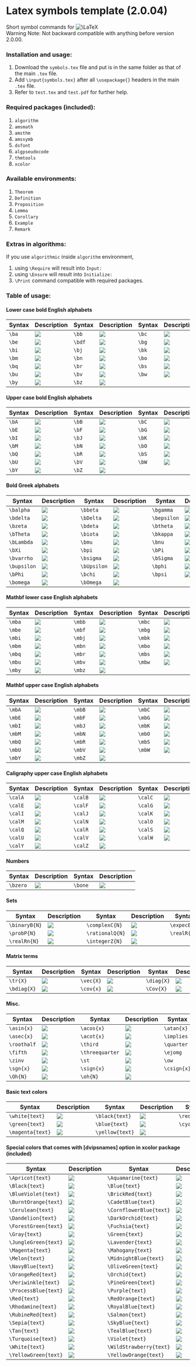# Latex symbols template (2.0.04)
Short symbol commands for <img src="https://latex.codecogs.com/gif.latex?\LaTeX" title="\LaTeX" /></br>
Warning Note: Not backward compatible with anything before version 2.0.00.

### Installation and usage:
1. Download the `symbols.tex` file and put is in the same folder as that of the main `.tex` file.
2. Add `\input{symbols.tex}` after all `\usepackage{}` headers in the main `.tex` file.
3. Refer to `test.tex` and `test.pdf` for further help.


### Required packages (included):
1. `algorithm`
2. `amsmath`
3. `amsthm`
4. `amssymb`
5. `dsfont`
6. `algpseudocode`
7. `thmtools`
8. `xcolor`


### Available environments:
1. `Theorem`
2. `Definition`
3. `Proposition`
4. `Lemma`
5. `Corollary`
6. `Example`
7. `Remark`


### Extras in algorithms:
If you use `algorithmic` inside `algorithm` environment,
1. using `\Require` will result into `Input:`
2. using `\Ensure` will result into `Initialize:`
3. `\Print` command compatible with required packages.


### Table of usage:
#### Lower case bold English alphabets
| Syntax | Description | Syntax | Description | Syntax | Description | Syntax | Description |
| ----------- | ----------- | ----------- | ----------- | ----------- | ----------- | ----------- | ----------- |
| `\ba` | <img src="https://latex.codecogs.com/gif.latex?\boldsymbol{a}" /> | `\bb` | <img src="https://latex.codecogs.com/gif.latex?\boldsymbol{b}" /> | `\bc` | <img src="https://latex.codecogs.com/gif.latex?\boldsymbol{c}" /> | `\bd` | <img src="https://latex.codecogs.com/gif.latex?\boldsymbol{d}" /> |
| `\be` | <img src="https://latex.codecogs.com/gif.latex?\boldsymbol{e}" /> | `\bdf` | <img src="https://latex.codecogs.com/gif.latex?\boldsymbol{f}" /> | `\bg` | <img src="https://latex.codecogs.com/gif.latex?\boldsymbol{g}" /> | `\bh` | <img src="https://latex.codecogs.com/gif.latex?\boldsymbol{h}" /> |
| `\bi` | <img src="https://latex.codecogs.com/gif.latex?\boldsymbol{i}" /> | `\bj` | <img src="https://latex.codecogs.com/gif.latex?\boldsymbol{j}" /> | `\bk` | <img src="https://latex.codecogs.com/gif.latex?\boldsymbol{k}" /> | `\bl` | <img src="https://latex.codecogs.com/gif.latex?\boldsymbol{l}" /> |
| `\bm` | <img src="https://latex.codecogs.com/gif.latex?\boldsymbol{m}" /> | `\bn` | <img src="https://latex.codecogs.com/gif.latex?\boldsymbol{n}" /> | `\bo` | <img src="https://latex.codecogs.com/gif.latex?\boldsymbol{o}" /> | `\bp` | <img src="https://latex.codecogs.com/gif.latex?\boldsymbol{p}" /> |
| `\bq` | <img src="https://latex.codecogs.com/gif.latex?\boldsymbol{q}" /> | `\br` | <img src="https://latex.codecogs.com/gif.latex?\boldsymbol{r}" /> | `\bs` | <img src="https://latex.codecogs.com/gif.latex?\boldsymbol{s}" /> | `\bt` | <img src="https://latex.codecogs.com/gif.latex?\boldsymbol{t}" /> |
| `\bu` | <img src="https://latex.codecogs.com/gif.latex?\boldsymbol{u}" /> | `\bv` | <img src="https://latex.codecogs.com/gif.latex?\boldsymbol{v}" /> | `\bw` | <img src="https://latex.codecogs.com/gif.latex?\boldsymbol{w}" /> | `\bx` | <img src="https://latex.codecogs.com/gif.latex?\boldsymbol{x}" /> |
| `\by` | <img src="https://latex.codecogs.com/gif.latex?\boldsymbol{y}" /> | `\bz` | <img src="https://latex.codecogs.com/gif.latex?\boldsymbol{z}" /> |


#### Upper case bold English alphabets
| Syntax | Description | Syntax | Description | Syntax | Description | Syntax | Description |
| ----------- | ----------- | ----------- | ----------- | ----------- | ----------- | ----------- | ----------- |
| `\bA` | <img src="https://latex.codecogs.com/gif.latex?\boldsymbol{A}" /> | `\bB` | <img src="https://latex.codecogs.com/gif.latex?\boldsymbol{B}" /> | `\bC` | <img src="https://latex.codecogs.com/gif.latex?\boldsymbol{C}" /> | `\bD` | <img src="https://latex.codecogs.com/gif.latex?\boldsymbol{D}" /> |
| `\bE` | <img src="https://latex.codecogs.com/gif.latex?\boldsymbol{E}" /> | `\bF` | <img src="https://latex.codecogs.com/gif.latex?\boldsymbol{F}" /> | `\bG` | <img src="https://latex.codecogs.com/gif.latex?\boldsymbol{G}" /> | `\bH` | <img src="https://latex.codecogs.com/gif.latex?\boldsymbol{H}" /> |
| `\bI` | <img src="https://latex.codecogs.com/gif.latex?\boldsymbol{I}" /> | `\bJ` | <img src="https://latex.codecogs.com/gif.latex?\boldsymbol{J}" /> | `\bK` | <img src="https://latex.codecogs.com/gif.latex?\boldsymbol{K}" /> | `\bL` | <img src="https://latex.codecogs.com/gif.latex?\boldsymbol{L}" /> |
| `\bM` | <img src="https://latex.codecogs.com/gif.latex?\boldsymbol{M}" /> | `\bN` | <img src="https://latex.codecogs.com/gif.latex?\boldsymbol{N}" /> | `\bO` | <img src="https://latex.codecogs.com/gif.latex?\boldsymbol{O}" /> | `\bP` | <img src="https://latex.codecogs.com/gif.latex?\boldsymbol{P}" /> |
| `\bQ` | <img src="https://latex.codecogs.com/gif.latex?\boldsymbol{Q}" /> | `\bR` | <img src="https://latex.codecogs.com/gif.latex?\boldsymbol{R}" /> | `\bS` | <img src="https://latex.codecogs.com/gif.latex?\boldsymbol{S}" /> | `\bT` | <img src="https://latex.codecogs.com/gif.latex?\boldsymbol{T}" /> |
| `\bU` | <img src="https://latex.codecogs.com/gif.latex?\boldsymbol{U}" /> | `\bV` | <img src="https://latex.codecogs.com/gif.latex?\boldsymbol{V}" /> | `\bW` | <img src="https://latex.codecogs.com/gif.latex?\boldsymbol{W}" /> | `\bX` | <img src="https://latex.codecogs.com/gif.latex?\boldsymbol{X}" /> |
| `\bY` | <img src="https://latex.codecogs.com/gif.latex?\boldsymbol{Y}" /> | `\bZ` | <img src="https://latex.codecogs.com/gif.latex?\boldsymbol{Z}" /> |


#### Bold Greek alphabets
| Syntax | Description | Syntax | Description | Syntax | Description | Syntax | Description |
| ----------- | ----------- | ----------- | ----------- | ----------- | ----------- | ----------- | ----------- |
| `\balpha` | <img src="https://latex.codecogs.com/gif.latex?\boldsymbol{\alpha}" /> | `\bbeta` | <img src="https://latex.codecogs.com/gif.latex?\boldsymbol{\beta}" /> | `\bgamma` | <img src="https://latex.codecogs.com/gif.latex?\boldsymbol{\gamma}" /> | `\bGamma` | <img src="https://latex.codecogs.com/gif.latex?\boldsymbol{\Gamma}" /> |
| `\bdelta` | <img src="https://latex.codecogs.com/gif.latex?\boldsymbol{\delta}" /> | `\bDelta` | <img src="https://latex.codecogs.com/gif.latex?\boldsymbol{\Delta}" /> | `\bepsilon` | <img src="https://latex.codecogs.com/gif.latex?\boldsymbol{\epsilon}" /> | `\bvarepsilon` | <img src="https://latex.codecogs.com/gif.latex?\boldsymbol{\varepsilon}" /> |
| `\bzeta` | <img src="https://latex.codecogs.com/gif.latex?\boldsymbol{\zeta}" /> | `\bdeta` | <img src="https://latex.codecogs.com/gif.latex?\boldsymbol{\eta}" /> | `\btheta` | <img src="https://latex.codecogs.com/gif.latex?\boldsymbol{\theta}" /> | `\bvartheta` | <img src="https://latex.codecogs.com/gif.latex?\boldsymbol{\vartheta}" /> |
| `\bTheta` | <img src="https://latex.codecogs.com/gif.latex?\boldsymbol{\Theta}" /> | `\biota` | <img src="https://latex.codecogs.com/gif.latex?\boldsymbol{\iota}" /> | `\bkappa` | <img src="https://latex.codecogs.com/gif.latex?\boldsymbol{\kappa}" /> | `\blambda` | <img src="https://latex.codecogs.com/gif.latex?\boldsymbol{\lambda}" /> |
| `\bLambda` | <img src="https://latex.codecogs.com/gif.latex?\boldsymbol{\Lambda}" /> | `\bmu` | <img src="https://latex.codecogs.com/gif.latex?\boldsymbol{\mu}" /> | `\bnu` | <img src="https://latex.codecogs.com/gif.latex?\boldsymbol{\nu}" /> | `\bxi` | <img src="https://latex.codecogs.com/gif.latex?\boldsymbol{\xi}" /> |
| `\bXi` | <img src="https://latex.codecogs.com/gif.latex?\boldsymbol{\Xi}" /> | `\bpi` | <img src="https://latex.codecogs.com/gif.latex?\boldsymbol{\pi}" /> | `\bPi` | <img src="https://latex.codecogs.com/gif.latex?\boldsymbol{\Pi}" /> | `\brho` | <img src="https://latex.codecogs.com/gif.latex?\boldsymbol{\rho}" /> |
| `\bvarrho` | <img src="https://latex.codecogs.com/gif.latex?\boldsymbol{\varrho}" /> | `\bsigma` | <img src="https://latex.codecogs.com/gif.latex?\boldsymbol{\sigma}" /> | `\bSigma` | <img src="https://latex.codecogs.com/gif.latex?\boldsymbol{\Sigma}" /> | `\btau` | <img src="https://latex.codecogs.com/gif.latex?\boldsymbol{\tau}" /> |
| `\bupsilon` | <img src="https://latex.codecogs.com/gif.latex?\boldsymbol{\upsilon}" /> | `\bUpsilon` | <img src="https://latex.codecogs.com/gif.latex?\boldsymbol{\Upsilon}" /> | `\bphi` | <img src="https://latex.codecogs.com/gif.latex?\boldsymbol{\phi}" /> | `\bvarphi` | <img src="https://latex.codecogs.com/gif.latex?\boldsymbol{\varphi}" /> |
| `\bPhi` | <img src="https://latex.codecogs.com/gif.latex?\boldsymbol{\Phi}" /> | `\bchi` | <img src="https://latex.codecogs.com/gif.latex?\boldsymbol{\chi}" /> | `\bpsi` | <img src="https://latex.codecogs.com/gif.latex?\boldsymbol{\psi}" /> | `\bPsi` | <img src="https://latex.codecogs.com/gif.latex?\boldsymbol{\Psi}" /> |
| `\bomega` | <img src="https://latex.codecogs.com/gif.latex?\boldsymbol{\omega}" /> | `\bOmega` | <img src="https://latex.codecogs.com/gif.latex?\boldsymbol{\Omega}" /> |


#### Mathbf lower case English alphabets
| Syntax | Description | Syntax | Description | Syntax | Description | Syntax | Description |
| ----------- | ----------- | ----------- | ----------- | ----------- | ----------- | ----------- | ----------- |
| `\mba` | <img src="https://latex.codecogs.com/gif.latex?\mathbf{a}" /> | `\mbb` | <img src="https://latex.codecogs.com/gif.latex?\mathbf{b}" /> | `\mbc` | <img src="https://latex.codecogs.com/gif.latex?\mathbf{c}" /> | `\mbd` | <img src="https://latex.codecogs.com/gif.latex?\mathbf{d}" /> |
| `\mbe` | <img src="https://latex.codecogs.com/gif.latex?\mathbf{e}" /> | `\mbf` | <img src="https://latex.codecogs.com/gif.latex?\mathbf{f}" /> | `\mbg` | <img src="https://latex.codecogs.com/gif.latex?\mathbf{g}" /> | `\mbh` | <img src="https://latex.codecogs.com/gif.latex?\mathbf{h}" /> |
| `\mbi` | <img src="https://latex.codecogs.com/gif.latex?\mathbf{i}" /> | `\mbj` | <img src="https://latex.codecogs.com/gif.latex?\mathbf{j}" /> | `\mbk` | <img src="https://latex.codecogs.com/gif.latex?\mathbf{k}" /> | `\mbl` | <img src="https://latex.codecogs.com/gif.latex?\mathbf{l}" /> |
| `\mbm` | <img src="https://latex.codecogs.com/gif.latex?\mathbf{m}" /> | `\mbn` | <img src="https://latex.codecogs.com/gif.latex?\mathbf{n}" /> | `\mbo` | <img src="https://latex.codecogs.com/gif.latex?\mathbf{o}" /> | `\mbp` | <img src="https://latex.codecogs.com/gif.latex?\mathbf{p}" /> |
| `\mbq` | <img src="https://latex.codecogs.com/gif.latex?\mathbf{q}" /> | `\mbr` | <img src="https://latex.codecogs.com/gif.latex?\mathbf{r}" /> | `\mbs` | <img src="https://latex.codecogs.com/gif.latex?\mathbf{s}" /> | `\mbt` | <img src="https://latex.codecogs.com/gif.latex?\mathbf{t}" /> |
| `\mbu` | <img src="https://latex.codecogs.com/gif.latex?\mathbf{u}" /> | `\mbv` | <img src="https://latex.codecogs.com/gif.latex?\mathbf{v}" /> | `\mbw` | <img src="https://latex.codecogs.com/gif.latex?\mathbf{w}" /> | `\mbx` | <img src="https://latex.codecogs.com/gif.latex?\mathbf{x}" /> |
| `\mby` | <img src="https://latex.codecogs.com/gif.latex?\mathbf{y}" /> | `\mbz` | <img src="https://latex.codecogs.com/gif.latex?\mathbf{z}" /> |


#### Mathbf upper case English alphabets
| Syntax | Description | Syntax | Description | Syntax | Description | Syntax | Description |
| ----------- | ----------- | ----------- | ----------- | ----------- | ----------- | ----------- | ----------- |
| `\mbA` | <img src="https://latex.codecogs.com/gif.latex?\mathbf{A}" /> | `\mbB` | <img src="https://latex.codecogs.com/gif.latex?\mathbf{B}" /> | `\mbC` | <img src="https://latex.codecogs.com/gif.latex?\mathbf{C}" /> | `\mbD` | <img src="https://latex.codecogs.com/gif.latex?\mathbf{D}" /> |
| `\mbE` | <img src="https://latex.codecogs.com/gif.latex?\mathbf{E}" /> | `\mbF` | <img src="https://latex.codecogs.com/gif.latex?\mathbf{F}" /> | `\mbG` | <img src="https://latex.codecogs.com/gif.latex?\mathbf{G}" /> | `\mbH` | <img src="https://latex.codecogs.com/gif.latex?\mathbf{H}" /> |
| `\mbI` | <img src="https://latex.codecogs.com/gif.latex?\mathbf{I}" /> | `\mbJ` | <img src="https://latex.codecogs.com/gif.latex?\mathbf{J}" /> | `\mbK` | <img src="https://latex.codecogs.com/gif.latex?\mathbf{K}" /> | `\mbL` | <img src="https://latex.codecogs.com/gif.latex?\mathbf{L}" /> |
| `\mbM` | <img src="https://latex.codecogs.com/gif.latex?\mathbf{M}" /> | `\mbN` | <img src="https://latex.codecogs.com/gif.latex?\mathbf{N}" /> | `\mbO` | <img src="https://latex.codecogs.com/gif.latex?\mathbf{O}" /> | `\mbP` | <img src="https://latex.codecogs.com/gif.latex?\mathbf{P}" /> |
| `\mbQ` | <img src="https://latex.codecogs.com/gif.latex?\mathbf{Q}" /> | `\mbR` | <img src="https://latex.codecogs.com/gif.latex?\mathbf{R}" /> | `\mbS` | <img src="https://latex.codecogs.com/gif.latex?\mathbf{S}" /> | `\mbT` | <img src="https://latex.codecogs.com/gif.latex?\mathbf{T}" /> |
| `\mbU` | <img src="https://latex.codecogs.com/gif.latex?\mathbf{U}" /> | `\mbV` | <img src="https://latex.codecogs.com/gif.latex?\mathbf{V}" /> | `\mbW` | <img src="https://latex.codecogs.com/gif.latex?\mathbf{W}" /> | `\mbX` | <img src="https://latex.codecogs.com/gif.latex?\mathbf{X}" /> |
| `\mbY` | <img src="https://latex.codecogs.com/gif.latex?\mathbf{Y}" /> | `\mbZ` | <img src="https://latex.codecogs.com/gif.latex?\mathbf{Z}" /> |


#### Caligraphy upper case English alphabets
| Syntax | Description | Syntax | Description | Syntax | Description | Syntax | Description |
| ----------- | ----------- | ----------- | ----------- | ----------- | ----------- | ----------- | ----------- |
| `\calA` | <img src="https://latex.codecogs.com/gif.latex?\mathcal{A}" /> | `\calB` | <img src="https://latex.codecogs.com/gif.latex?\mathcal{B}" /> | `\calC` | <img src="https://latex.codecogs.com/gif.latex?\mathcal{C}" /> | `\calD` | <img src="https://latex.codecogs.com/gif.latex?\mathcal{D}" /> |
| `\calE` | <img src="https://latex.codecogs.com/gif.latex?\mathcal{E}" /> | `\calF` | <img src="https://latex.codecogs.com/gif.latex?\mathcal{F}" /> | `\calG` | <img src="https://latex.codecogs.com/gif.latex?\mathcal{G}" /> | `\calH` | <img src="https://latex.codecogs.com/gif.latex?\mathcal{H}" /> |
| `\calI` | <img src="https://latex.codecogs.com/gif.latex?\mathcal{I}" /> | `\calJ` | <img src="https://latex.codecogs.com/gif.latex?\mathcal{J}" /> | `\calK` | <img src="https://latex.codecogs.com/gif.latex?\mathcal{K}" /> | `\calL` | <img src="https://latex.codecogs.com/gif.latex?\mathcal{L}" /> |
| `\calM` | <img src="https://latex.codecogs.com/gif.latex?\mathcal{M}" /> | `\calN` | <img src="https://latex.codecogs.com/gif.latex?\mathcal{N}" /> | `\calO` | <img src="https://latex.codecogs.com/gif.latex?\mathcal{O}" /> | `\calP` | <img src="https://latex.codecogs.com/gif.latex?\mathcal{P}" /> |
| `\calQ` | <img src="https://latex.codecogs.com/gif.latex?\mathcal{Q}" /> | `\calR` | <img src="https://latex.codecogs.com/gif.latex?\mathcal{R}" /> | `\calS` | <img src="https://latex.codecogs.com/gif.latex?\mathcal{S}" /> | `\calT` | <img src="https://latex.codecogs.com/gif.latex?\mathcal{T}" /> |
| `\calU` | <img src="https://latex.codecogs.com/gif.latex?\mathcal{U}" /> | `\calV` | <img src="https://latex.codecogs.com/gif.latex?\mathcal{V}" /> | `\calW` | <img src="https://latex.codecogs.com/gif.latex?\mathcal{W}" /> | `\calX` | <img src="https://latex.codecogs.com/gif.latex?\mathcal{X}" /> |
| `\calY` | <img src="https://latex.codecogs.com/gif.latex?\mathcal{Y}" /> | `\calZ` | <img src="https://latex.codecogs.com/gif.latex?\mathcal{Z}" /> |


#### Numbers
| Syntax | Description | Syntax | Description |
| ----------- | ----------- | ----------- | ----------- |
| `\bzero` | <img src="https://latex.codecogs.com/gif.latex?\boldsymbol{0}" /> | `\bone` | <img src="https://latex.codecogs.com/gif.latex?\boldsymbol{1}" /> |


#### Sets
| Syntax | Description | Syntax | Description | Syntax | Description | Syntax | Description |
| ----------- | ----------- | ----------- | ----------- | ----------- | ----------- | ----------- | ----------- |
| `\binaryB{N}` | <img src="https://latex.codecogs.com/gif.latex?\mathbb{B}^N" /> | `\complexC{N}` | <img src="https://latex.codecogs.com/gif.latex?\mathbb{C}^N" /> | `\expecE{N}` | <img src="https://latex.codecogs.com/gif.latex?\mathbb{E}^N" /> | `\naturalN{N}` | <img src="https://latex.codecogs.com/gif.latex?\mathbb{N}^N" /> |
| `\probP{N}` | <img src="https://latex.codecogs.com/gif.latex?\mathbb{P}^N" /> | `\rationalQ{N}` | <img src="https://latex.codecogs.com/gif.latex?\mathbb{Q}^N" /> | `\realR{N}` | <img src="https://latex.codecogs.com/gif.latex?\mathbb{R}^N" /> | `\realRp{N}` | <img src="https://latex.codecogs.com/gif.latex?\mathbb{R}_{+}^N" /> |
| `\realRn{N}` | <img src="https://latex.codecogs.com/gif.latex?\mathbb{R}_{-}^N" /> | `\integerZ{N}` | <img src="https://latex.codecogs.com/gif.latex?\mathbb{Z}^N" /> |


#### Matrix terms
| Syntax | Description | Syntax | Description | Syntax | Description | Syntax | Description |
| ----------- | ----------- | ----------- | ----------- | ----------- | ----------- | ----------- | ----------- |
| `\tr{X}` | <img src="https://latex.codecogs.com/gif.latex?\mathrm{tr}(X)" /> | `\vec{X}` | <img src="https://latex.codecogs.com/gif.latex?\mathrm{vec}(X)" /> | `\diag{X}` | <img src="https://latex.codecogs.com/gif.latex?\mathrm{diag}(X)" /> | `\Diag{x}` | <img src="https://latex.codecogs.com/gif.latex?\mathrm{Diag}(x)" /> |
| `\bdiag{X}` | <img src="https://latex.codecogs.com/gif.latex?\mathbf{diag}(X)" /> | `\cov{x}` | <img src="https://latex.codecogs.com/gif.latex?\mathrm{cov}(x)" /> | `\Cov{X}` | <img src="https://latex.codecogs.com/gif.latex?\mathrm{Cov}(X)" /> | `\bcov{x}` | <img src="https://latex.codecogs.com/gif.latex?\mathbf{cov}(x)" /> |


#### Misc.
| Syntax | Description | Syntax | Description | Syntax | Description | Syntax | Description |
| ----------- | ----------- | ----------- | ----------- | ----------- | ----------- | ----------- | ----------- |
| `\asin{x}` | <img src="https://latex.codecogs.com/gif.latex?\sin^{-1}(x)" /> | `\acos{x}` | <img src="https://latex.codecogs.com/gif.latex?\cos^{-1}(x)" /> | `\atan{x}` | <img src="https://latex.codecogs.com/gif.latex?\tan^{-1}(x)" /> | `\acsc{x}` | <img src="https://latex.codecogs.com/gif.latex?\csc^{-1}(x)" /> |
| `\asec{x}` | <img src="https://latex.codecogs.com/gif.latex?\sec^{-1}(x)" /> | `\acot{x}` | <img src="https://latex.codecogs.com/gif.latex?\cot^{-1}(x)" /> | `\implies` | <img src="https://latex.codecogs.com/gif.latex?\Rightarrow" /> | `\half` | <img src="https://latex.codecogs.com/gif.latex?\frac{1}{2}" /> |
| `\roothalf` | <img src="https://latex.codecogs.com/gif.latex?\frac{1}{\sqrt{2}}" /> | `\third` | <img src="https://latex.codecogs.com/gif.latex?\frac{1}{3}" /> | `\quarter` | <img src="https://latex.codecogs.com/gif.latex?\frac{1}{4}" /> | `\fourth` | <img src="https://latex.codecogs.com/gif.latex?\frac{1}{4}" /> |
| `\fifth` | <img src="https://latex.codecogs.com/gif.latex?\frac{1}{5}" /> | `\threequarter` | <img src="https://latex.codecogs.com/gif.latex?\frac{3}{4}" /> | `\ejomg` | <img src="https://latex.codecogs.com/gif.latex?e^{j\omega}" /> | `\ejnomg` | <img src="https://latex.codecogs.com/gif.latex?e^{-j\omega}" /> |
| `\zinv` | <img src="https://latex.codecogs.com/gif.latex?z^{-1}" /> | `\st` | <img src="https://latex.codecogs.com/gif.latex?\mathrm{s.t.}" /> | `\ow` | <img src="https://latex.codecogs.com/gif.latex?\mathrm{otherwise}" /> | `\ew` | <img src="https://latex.codecogs.com/gif.latex?\mathrm{elsewhere}" /> |
| `\sgn{x}` | <img src="https://latex.codecogs.com/gif.latex?\mathrm{sgn}(x)" /> | `\sign{x}` | <img src="https://latex.codecogs.com/gif.latex?\mathrm{sign}(x)" /> | `\csign{x}` | <img src="https://latex.codecogs.com/gif.latex?\mathrm{csign}(x)" /> | `X\deg` | <img src="https://latex.codecogs.com/gif.latex?X^\circ" /> | 
| `\Oh{N}` | <img src="https://latex.codecogs.com/gif.latex?\mathcal{O}(N)" /> | `\oh{N}` | <img src="https://latex.codecogs.com/gif.latex?o(N)" /> |	


#### Basic text colors
| Syntax | Description | Syntax | Description | Syntax | Description |
| ----------- | ----------- | ----------- | ----------- | ----------- | ----------- |
| `\white{text}` | <img src="https://latex.codecogs.com/gif.latex?\color{white}\text{text}" /> | `\black{text}` | <img src="https://latex.codecogs.com/gif.latex?\color{black}\text{text}" /> | `\red{text}` | <img src="https://latex.codecogs.com/gif.latex?\color{red}\text{text}" /> |
| `\green{text}` | <img src="https://latex.codecogs.com/gif.latex?\color{green}\text{text}" /> | `\blue{text}` | <img src="https://latex.codecogs.com/gif.latex?\color{blue}\text{text}" /> | `\cyan{text}` | <img src="https://latex.codecogs.com/gif.latex?\color{cyan}\text{text}" /> | 
| `\magenta{text}` | <img src="https://latex.codecogs.com/gif.latex?\color{magenta}\text{text}" /> | `\yellow{text}` | <img src="https://latex.codecogs.com/gif.latex?\color{yellow}\text{text}" /> |


#### Special colors that comes with [dvipsnames] option in xcolor package (included)
| Syntax | Description | Syntax | Description | Syntax | Description |
| ----------- | ----------- | ----------- | ----------- | ----------- | ----------- |
| `\Apricot{text}` | <img src="https://latex.codecogs.com/gif.latex?\color{Apricot}\text{text}" /> | `\Aquamarine{text}` | <img src="https://latex.codecogs.com/gif.latex?\color{Aquamarine}\text{text}" /> | `\Bittersweet{text}` | <img src="https://latex.codecogs.com/gif.latex?\color{Bittersweet}\text{text}" /> |
| `\Black{text}` | <img src="https://latex.codecogs.com/gif.latex?\color{Black}\text{text}" /> | `\Blue{text}` | <img src="https://latex.codecogs.com/gif.latex?\color{Blue}\text{text}" /> | `\BlueGreen{text}` | <img src="https://latex.codecogs.com/gif.latex?\color{BlueGreen}\text{text}" /> | 
| `\BlueViolet{text}` | <img src="https://latex.codecogs.com/gif.latex?\color{BlueViolet}\text{text}" /> |`\BrickRed{text}` | <img src="https://latex.codecogs.com/gif.latex?\color{BrickRed}\text{text}" /> | `\Brown{text}` | <img src="https://latex.codecogs.com/gif.latex?\color{Brown}\text{text}" /> | 
| `\BurntOrange{text}` | <img src="https://latex.codecogs.com/gif.latex?\color{BurntOrange}\text{text}" /> | `\CadetBlue{text}` | <img src="https://latex.codecogs.com/gif.latex?\color{CadetBlue}\text{text}" /> |`\CarnationPink{text}` | <img src="https://latex.codecogs.com/gif.latex?\color{CarnationPink}\text{text}" /> |
| `\Cerulean{text}` | <img src="https://latex.codecogs.com/gif.latex?\color{Cerulean}\text{text}" /> | `\CornflowerBlue{text}` | <img src="https://latex.codecogs.com/gif.latex?\color{CornflowerBlue}\text{text}" /> | `\Cyan{text}` | <img src="https://latex.codecogs.com/gif.latex?\color{Cyan}\text{text}" /> |
| `\Dandelion{text}` | <img src="https://latex.codecogs.com/gif.latex?\color{Dandelion}\text{text}" /> | `\DarkOrchid{text}` | <img src="https://latex.codecogs.com/gif.latex?\color{DarkOrchid}\text{text}" /> | `\Emerald{text}` | <img src="https://latex.codecogs.com/gif.latex?\color{Emerald}\text{text}" /> | 
| `\ForestGreen{text}` | <img src="https://latex.codecogs.com/gif.latex?\color{ForestGreen}\text{text}" /> |`\Fuchsia{text}` | <img src="https://latex.codecogs.com/gif.latex?\color{Fuchsia}\text{text}" /> | `\Goldenrod{text}` | <img src="https://latex.codecogs.com/gif.latex?\color{Goldenrod}\text{text}" /> | 
| `\Gray{text}` | <img src="https://latex.codecogs.com/gif.latex?\color{Gray}\text{text}" /> | `\Green{text}` | <img src="https://latex.codecogs.com/gif.latex?\color{Green}\text{text}" /> |`\GreenYellow{text}` | <img src="https://latex.codecogs.com/gif.latex?\color{GreenYellow}\text{text}" /> |
| `\JungleGreen{text}` | <img src="https://latex.codecogs.com/gif.latex?\color{JungleGreen}\text{text}" /> | `\Lavender{text}` | <img src="https://latex.codecogs.com/gif.latex?\color{Lavender}\text{text}" /> | `\LimeGreen{text}` | <img src="https://latex.codecogs.com/gif.latex?\color{LimeGreen}\text{text}" /> |
| `\Magenta{text}` | <img src="https://latex.codecogs.com/gif.latex?\color{Magenta}\text{text}" /> | `\Mahogany{text}` | <img src="https://latex.codecogs.com/gif.latex?\color{Mahogany}\text{text}" /> | `\Maroon{text}` | <img src="https://latex.codecogs.com/gif.latex?\color{Maroon}\text{text}" /> |
| `\Melon{text}` | <img src="https://latex.codecogs.com/gif.latex?\color{Melon}\text{text}" /> |`\MidnightBlue{text}` | <img src="https://latex.codecogs.com/gif.latex?\color{MidnightBlue}\text{text}" /> | `\Mulberry{text}` | <img src="https://latex.codecogs.com/gif.latex?\color{Mulberry}\text{text}" /> | 
| `\NavyBlue{text}` | <img src="https://latex.codecogs.com/gif.latex?\color{NavyBlue}\text{text}" /> | `\OliveGreen{text}` | <img src="https://latex.codecogs.com/gif.latex?\color{OliveGreen}\text{text}" /> |`\Orange{text}` | <img src="https://latex.codecogs.com/gif.latex?\color{Orange}\text{text}" /> |
| `\OrangeRed{text}` | <img src="https://latex.codecogs.com/gif.latex?\color{OrangeRed}\text{text}" /> | `\Orchid{text}` | <img src="https://latex.codecogs.com/gif.latex?\color{Orchid}\text{text}" /> | `\Peach{text}` | <img src="https://latex.codecogs.com/gif.latex?\color{Peach}\text{text}" /> |
| `\Periwinkle{text}` | <img src="https://latex.codecogs.com/gif.latex?\color{Periwinkle}\text{text}" /> | `\PineGreen{text}` | <img src="https://latex.codecogs.com/gif.latex?\color{PineGreen}\text{text}" /> | `\Plum{text}` | <img src="https://latex.codecogs.com/gif.latex?\color{Plum}\text{text}" /> | 
| `\ProcessBlue{text}` | <img src="https://latex.codecogs.com/gif.latex?\color{ProcessBlue}\text{text}" /> |`\Purple{text}` | <img src="https://latex.codecogs.com/gif.latex?\color{Purple}\text{text}" /> | `\RawSienna{text}` | <img src="https://latex.codecogs.com/gif.latex?\color{RawSienna}\text{text}" /> | 
| `\Red{text}` | <img src="https://latex.codecogs.com/gif.latex?\color{Red}\text{text}" /> | `\RedOrange{text}` | <img src="https://latex.codecogs.com/gif.latex?\color{RedOrange}\text{text}" /> |`\RedViolet{text}` | <img src="https://latex.codecogs.com/gif.latex?\color{RedViolet}\text{text}" /> |
| `\Rhodamine{text}` | <img src="https://latex.codecogs.com/gif.latex?\color{Rhodamine}\text{text}" /> | `\RoyalBlue{text}` | <img src="https://latex.codecogs.com/gif.latex?\color{RoyalBlue}\text{text}" /> | `\RoyalPurple{text}` | <img src="https://latex.codecogs.com/gif.latex?\color{RoyalPurple}\text{text}" /> |
| `\RubineRed{text}` | <img src="https://latex.codecogs.com/gif.latex?\color{RubineRed}\text{text}" /> | `\Salmon{text}` | <img src="https://latex.codecogs.com/gif.latex?\color{Salmon}\text{text}" /> | `\SeaGreen{text}` | <img src="https://latex.codecogs.com/gif.latex?\color{SeaGreen}\text{text}" /> | 
| `\Sepia{text}` | <img src="https://latex.codecogs.com/gif.latex?\color{Sepia}\text{text}" /> |`\SkyBlue{text}` | <img src="https://latex.codecogs.com/gif.latex?\color{SkyBlue}\text{text}" /> | `\SpringGreen{text}` | <img src="https://latex.codecogs.com/gif.latex?\color{SpringGreen}\text{text}" /> | 
| `\Tan{text}` | <img src="https://latex.codecogs.com/gif.latex?\color{Tan}\text{text}" /> | `\TealBlue{text}` | <img src="https://latex.codecogs.com/gif.latex?\color{TealBlue}\text{text}" /> |`\Thistle{text}` | <img src="https://latex.codecogs.com/gif.latex?\color{Thistle}\text{text}" /> |
| `\Turquoise{text}` | <img src="https://latex.codecogs.com/gif.latex?\color{Turquoise}\text{text}" /> | `\Violet{text}` | <img src="https://latex.codecogs.com/gif.latex?\color{Violet}\text{text}" /> | `\VioletRed{text}` | <img src="https://latex.codecogs.com/gif.latex?\color{VioletRed}\text{text}" /> |
| `\White{text}` | <img src="https://latex.codecogs.com/gif.latex?\color{White}\text{text}" /> | `\WildStrawberry{text}` | <img src="https://latex.codecogs.com/gif.latex?\color{WildStrawberry}\text{text}" /> | `\Yellow{text}` | <img src="https://latex.codecogs.com/gif.latex?\color{Yellow}\text{text}" /> | 
| `\YellowGreen{text}` | <img src="https://latex.codecogs.com/gif.latex?\color{YellowGreen}\text{text}" /> |`\YellowOrange{text}` | <img src="https://latex.codecogs.com/gif.latex?\color{YellowOrange}\text{text}" /> |
